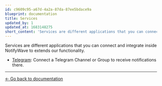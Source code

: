 ```yaml
---
id: c9609c95-a67d-4a2a-87da-87ee5bdace9a
blueprint: documentation
title: Services
updated_by: 1
updated_at: 1683148275
short_content: 'Services are different applications that you can connect and integrate inside NotifyWave to extends our functionality.'
---
```

Services are different applications that you can connect and integrate inside NotifyWave to extends our functionality.

- [Telegram](/documentation/services/telegram): Connect a Telegram Channel or Group to receive notifications there.

---

[← Go back to documentation](/documentation)